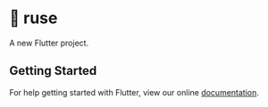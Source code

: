 # 🌹 ruse

A new Flutter project.

## Getting Started

For help getting started with Flutter, view our online
[documentation](https://flutter.io/).
